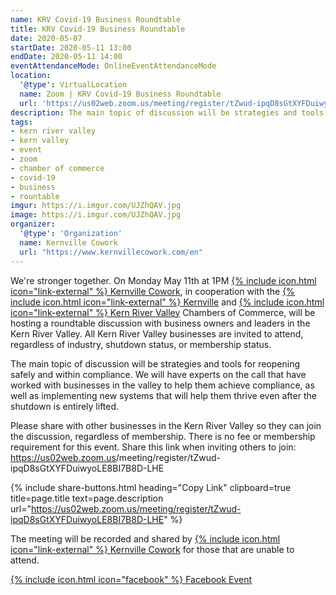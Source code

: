 ```yaml
---
name: KRV Covid-19 Business Roundtable
title: KRV Covid-19 Business Roundtable
date: 2020-05-07
startDate: 2020-05-11 13:00
endDate: 2020-05-11 14:00
eventAttendanceMode: OnlineEventAttendanceMode
location:
  '@type': VirtualLocation
  name: Zoom | KRV Covid-19 Business Roundtable
  url: 'https://us02web.zoom.us/meeting/register/tZwud-ipqD8sGtXYFDuiwyoLE8BI7B8D-LHE'
description: The main topic of discussion will be strategies and tools for reopening safely and within compliance
tags:
- kern river valley
- kern valley
- event
- zoom
- chamber of commerce
- covid-19
- business
- rountable
imgur: https://i.imgur.com/UJZhQAV.jpg
image: https://i.imgur.com/UJZhQAV.jpg
organizer:
  '@type': 'Organization'
  name: Kernville Cowork
  url: "https://www.kernvillecowork.com/en"
---
```

We're stronger together. On Monday May 11th at 1PM [{% include icon.html icon="link-external" %} Kernville Cowork](https://www.kernvillecowork.com/en),
in cooperation with the [{% include icon.html icon="link-external" %} Kernville](https://www.gotokernville.com/)
and [{% include icon.html icon="link-external" %} Kern River Valley](https://www.kernrivervalley.com/) Chambers of Commerce, will be hosting a
roundtable discussion with business owners and leaders in the Kern River Valley.
All Kern River Valley businesses are invited to attend, regardless of industry,
shutdown status, or membership status.

The main topic of discussion will be strategies and tools for reopening safely
and within compliance. We will have experts on the call that have worked with
businesses in the valley to help them achieve compliance, as well as implementing
new systems that will help them thrive even after the shutdown is entirely lifted.

Please share with other businesses in the Kern River Valley so they can join the
discussion, regardless of membership. There is no fee or membership requirement
for this event. Share this link when inviting others to join:
<span>https://us02web.zoom.us<wbr />/meeting<wbr />/register<wbr />/tZwud-ipqD8sGtXYFDuiwyoLE8BI7B8D-LHE</span>

{% include share-buttons.html
  heading="Copy Link"
  clipboard=true
  title=page.title
  text=page.description
  url="https://us02web.zoom.us/meeting/register/tZwud-ipqD8sGtXYFDuiwyoLE8BI7B8D-LHE"
%}

The meeting will be recorded and shared by [{% include icon.html icon="link-external" %} Kernville Cowork](https://www.kernvillecowork.com/en)
for those that are unable to attend.

[{% include icon.html icon="facebook" %} Facebook Event](https://www.facebook.com/events/2944857462288301)

